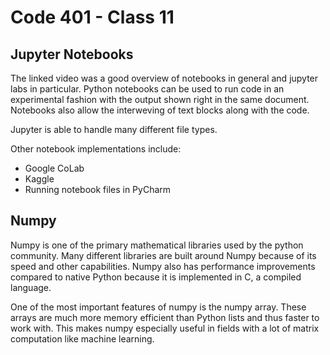 # Code 401 - Class 11

## Jupyter Notebooks

The linked video was a good overview of notebooks in general and jupyter labs in particular.
Python notebooks can be used to run code in an experimental fashion with the output shown right in the same document.
Notebooks also allow the interweving of text blocks along with the code.

Jupyter is able to handle many different file types.

Other notebook implementations include:

- Google CoLab
- Kaggle
- Running notebook files in PyCharm

## Numpy

Numpy is one of the primary mathematical libraries used by the python community.
Many different libraries are built around Numpy because of its speed and other capabilities.
Numpy also has performance improvements compared to native Python because it is implemented in C, a compiled language.

One of the most important features of numpy is the numpy array. These arrays are much more memory efficient than Python lists and thus faster to work with. This makes numpy especially useful in fields with a lot of matrix computation like machine learning.
